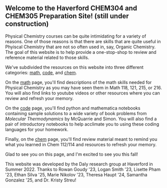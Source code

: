 ## Welcome to the Haverford CHEM304 and CHEM305 Preparation Site! (still under construction)

Physical Chemistry courses can be quite
intimidating for a variety of reasons.
One of those reasons is that there
are skills that are quite useful in Phyiscal Chemistry
that are not so often used in, say, Organic Chemistry.
The goal of this website is to help provide a one-stop-shop
to review and reference material related to those
skills.

We've subdivided the resources on this website
into three different categories: [math](./math.md), [code](./code.md), and [chem](./chem.md).

On the [math](./math.md) page, you'll find
descriptions of the math skills needed for Physical Chemistry as
you may have seen them in Math 118, 121, 215, or 216.
You will also find links to youtube videos or other resources
where you can review and refresh your memory.

On the [code](./code.md) page, you'll find
python and mathematica notebooks containing sample solutions
to a wide variety of book problems from
*Molecular Thermodynamics* by McQuarrie and Simon. You will
also find a pair of introductory notebooks
to help acclimate you to using these coding
languages for your homework.

Finally, on the [chem](./chem.md) page,
you'll find review material meant to remind you
what you learned in Chem 112/114 and
resources to refresh your memory.

Glad to see you on this page, and I'm excited to see you this fall!

This website was developed by the Daly research group at Haverford in Summer 2022.
Thanks to Rowan Goudy '23, Logan Smith '23, Lisette Pham '23, Ethan Silva '25, Marie Nikolov '23,
Theresa Haupt '24, Samantha Gonzalez '25, and Dr. Kristy Streu!
